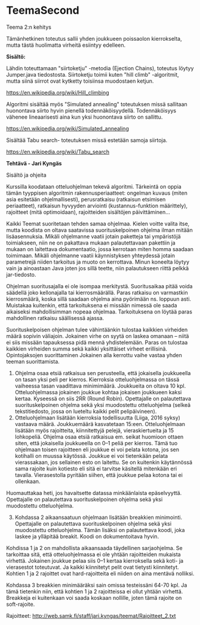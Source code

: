 # TeemaSecond
Teema 2:n kehitys

Tämänhetkinen toteutus sallii yhden joukkueen poissaolon kierrokselta, mutta tästä huolimatta virheitä esiintyy edelleen. 

**Sisältö:**

Lähdin toteuttamaan "siirtoketju" -metodia (Ejection Chains), toteutus löytyy Jumper.java tiedostosta.
Siirtoketju toimii kuten "hill climb" -algoritmit, mutta siinä siirrot ovat kytketty toisiinsa muodostaen ketjun.

https://en.wikipedia.org/wiki/Hill_climbing

Algoritmi sisältää myös "Simulated annealing" toteutuksen missä sallitaan huonontava siirto hyvin pienellä todennäköisyydellä. Todennäköisyys vähenee lineaarisesti aina kun yksi huonontava siirto on sallittu. 

https://en.wikipedia.org/wiki/Simulated_annealing

Sisältää Tabu search- toteutuksen missä estetään samoja siirtoja. 

https://en.wikipedia.org/wiki/Tabu_search



**Tehtävä - Jari Kyngäs**

Sisältö ja ohjeita

Kurssilla koodataan otteluohjelman tekevä algoritmi. Tärkeintä on oppia tämän tyyppisen algoritmin rakennusperiaatteet: ongelman kuvaus (miten asia esitetään ohjelmallisesti), perusratkaisu (ratkaisun etsimisen periaatteet), ratkaisun hyvyyden arviointi (kustannus-funktion määrittely), rajoitteet (mitä optimoidaan), rajoitteiden sisältöjen päivittäminen...

Kaikki Teemat suoritetaan tehden samaa ohjelmaa. Kielen voitte valita itse, mutta koodista on oltava saatavissa suorituskelpoinen ohjelma ilman mitään lisäasennuksia. Mikäli ohjelmanne vaatii jotain paketteja tai ympäristöjä toimiakseen, niin ne on pakattava mukaan palautettavaan pakettiin ja mukaan on laitettava dokumentaatio, jossa kerrotaan miten homma saadaan toimimaan. Mikäli ohjelmanne vaatii käynnistyksen yhteydessä jotain parametrejä niiden tarkoitus ja muoto on kerrottava. Minun koneelta löytyy vain ja ainoastaan Java joten jos sillä teette, niin palautukseen riittä pelkkä jar-tiedosto.

Ohjelman suoritusajalla ei ole isompaa merkitystä. Suoritusaikaa pitää voida säädellä joko kellonajalla tai kierrosmäärällä. Paras ratkaisu on varmastkin kierrosmäärä, koska sillä saadaan ohjelma aina pyörimään ns. loppuun asti. Muistakaa kuitenkin, että tarkoituksena ei missään nimessä ole saada aikaiseksi mahdollisimman nopeaa ohjelmaa. Tarkoituksena on löytää paras mahdollinen ratkaisu säällisessä ajassa.

Suorituskelpoisen ohjelman tulee vähintäänkin tulostaa kaikkien virheiden määrä sopivin väliajoin. Jokainen virhe on syytä on laskea omanaan – niitä ei siis missään tapauksessa pidä mennä yhdistelemään. Paras on tulostaa kaikkien virheiden summa sekä kaikki yksittäiset virheet erillisinä.
Opintojaksojen suorittaminen
Jokainen alla kerrottu vaihe vastaa yhden teeman suorittamista.

1. Ohjelma osaa etsiä ratkaisua sen perusteella, että jokaisella joukkueella on tasan yksi peli per kierros. Kierroksia otteluohjelmassa on tässä vaiheessa tasan vaadittava minimimäärä. Joukkueita on oltava 10 kpl. Otteluohjelmassa jokainen joukkue kohtaa jokaisen joukkueen kaksi kertaa. Kyseessä on siis 2RR (Round Robin).
Opettajalle on palautettava suorituskelpoinen ohjelma sekä yksi muodostettu otteluohjelma (selkeä tekstitiedosto, jossa on lueteltu kaikki pelit pelipäivineen).
2. Otteluohjelmaan lisätään kierroksia todellisuutta (Liiga, 2016 syksy) vastaava määrä. Joukkuemäärä kasvatetaan 15:een. Otteluohjelmaan lisätään myös rajoitteita, kiinnitettyjä pelejä, vieraskiertueita ja 15 lohkopeliä. Ohjelma osaa etsiä ratkaisua em. seikat huomioon ottaen siten, että jokaisella joukkueella on 0–1 peliä per kierros. Tämä tuo ohjelmaan toisen rajoitteen eli joukkue ei voi pelata kotona, jos sen kotihalli on muussa käytössä. Joukkue ei voi tietenkään pelata vierassakaan, jos sellainen esto on laitettu. Se on kuitenkin käytännössä sama rajoite kuin kotiesto eli sitä ei tarvitse käsitellä mitenkään eri tavalla. Vierasestolla pyritään siihen, että joukkue pelaa kotona tai ei ollenkaan.

Huomauttakaa heti, jos havaitsette datassa minkäänlaista epäselvyyttä.
Opettajalle on palautettava suorituskelpoinen ohjelma sekä yksi muodostettu otteluohjelma.

3. Kohdassa 2 aikaansaatuun ohjelmaan lisätään breakkien minimointi. Opettajalle on palautettava suorituskelpoinen ohjelma sekä yksi muodostettu otteluohjelma. Tämän lisäksi on palautettava koodi, joka laskee ja ylläpitää breakit. Koodi on dokumentoitava hyvin.

Kohdissa 1 ja 2 on mahdollista aikaansaada täydellinen sarjaohjelma. Se tarkoittaa sitä, että otteluohjelmassa ei ole yhtään rajoitteiden mukaista virhettä. Jokainen joukkue pelaa siis 0–1 kertaa kierroksella sekä koti- ja vierasestot toteutuvat. Ja kaikki kiinnitetyt pelit ovat tietysti kiinnitetyt. Kohtien 1 ja 2 rajoittet ovat hard-rajoitteita eli niiden on aina mentävä nolliksi.

Kohdassa 3 breakkien minimääräksi sain omissa testeissäni 64-70 kpl. Ja tämä tietenkin niin, että kohtien 1 ja 2 rajoitteissa ei ollut yhtään virhettä. Breakkeja ei kuitenkaan voi saada koskaan nollille, joten tämä rajoite on soft-rajoite.

Rajoitteet:
http://web.samk.fi/staff/jari.kyngas/teemat/Rajoitteet_2.txt